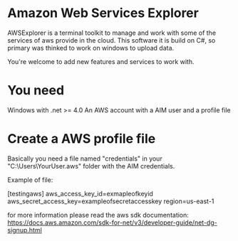 # Amazon Web Services Explorer

AWSExplorer is a terminal toolkit to manage and work with some of the services of aws provide in the cloud. 
This software it is build on C#, so primary was thinked to work on windows to upload data.

You're welcome to add new features and services to work with.

# You need

Windows with .net >= 4.0
An AWS account with a AIM user and a profile file


# Create a AWS profile file

Basically you need a file named "credentials" in your "C:\Users\YourUser\.aws" folder with the AIM credentials.

Example of file:

[testingaws]
aws_access_key_id=exmapleofkeyid
aws_secret_access_key=exampleofsecretaccesskey
region=us-east-1


for more information please read the aws sdk documentation: 
https://docs.aws.amazon.com/sdk-for-net/v3/developer-guide/net-dg-signup.html

